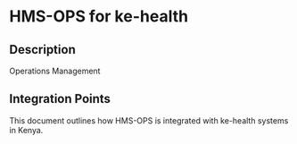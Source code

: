 # HMS-OPS for ke-health

## Description

Operations Management

## Integration Points

This document outlines how HMS-OPS is integrated with ke-health systems in Kenya.
